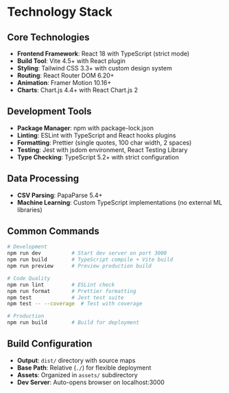 # Technology Stack

## Core Technologies

- **Frontend Framework**: React 18 with TypeScript (strict mode)
- **Build Tool**: Vite 4.5+ with React plugin
- **Styling**: Tailwind CSS 3.3+ with custom design system
- **Routing**: React Router DOM 6.20+
- **Animation**: Framer Motion 10.16+
- **Charts**: Chart.js 4.4+ with React Chart.js 2

## Development Tools

- **Package Manager**: npm with package-lock.json
- **Linting**: ESLint with TypeScript and React hooks plugins
- **Formatting**: Prettier (single quotes, 100 char width, 2 spaces)
- **Testing**: Jest with jsdom environment, React Testing Library
- **Type Checking**: TypeScript 5.2+ with strict configuration

## Data Processing

- **CSV Parsing**: PapaParse 5.4+
- **Machine Learning**: Custom TypeScript implementations (no external ML libraries)

## Common Commands

```bash
# Development
npm run dev          # Start dev server on port 3000
npm run build        # TypeScript compile + Vite build
npm run preview      # Preview production build

# Code Quality
npm run lint         # ESLint check
npm run format       # Prettier formatting
npm test             # Jest test suite
npm test -- --coverage  # Test with coverage

# Production
npm run build        # Build for deployment
```

## Build Configuration

- **Output**: `dist/` directory with source maps
- **Base Path**: Relative (`./`) for flexible deployment
- **Assets**: Organized in `assets/` subdirectory
- **Dev Server**: Auto-opens browser on localhost:3000
